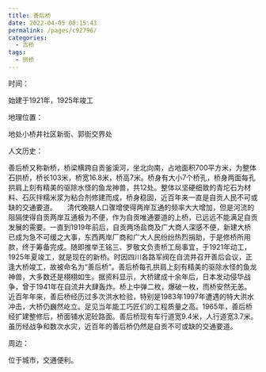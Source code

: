```yaml
---
title: 善后桥
date: 2022-04-05 00:15:43
permalink: /pages/c92796/
categories:
  - 古桥
tags:
  - 拱桥 
---
```

时间：

始建于1921年，1925年竣工

地理位置：

地处小桥井社区新街、郭街交界处

人文历史：

善后桥又称新桥，桥梁横跨自贡釜溪河，坐北向南，占地面积700平方米，为整体石拱桥，桥长103米，桥宽16.8米，桥高7米。桥身有大小7个桥孔，桥身两面每孔拱肩上刻有精美的驱除水怪的鱼龙神兽，共12处。整体以坚硬细致的青坨石为材料、石灰拌糯米浆为粘合剂修建而成，桥身稳固，近百年来一直是自贡人民不可或缺的交通要道。　　清代晚期人口骤增使得两岸互通的频率大大增加，但是河流的阻隔使得自贡两岸互通极为不便，作为自贡唯通要道的上桥，已远远不能满足自贡发展的需要。一直到1919年前后，自贡两场盐商及广大商人深感不便，新建大桥已成为急不可缓之大事，东西两岸厂商和广大人民纷纷热烈捐助，于是修桥所用款，终于筹备完成。随即推举王铭三、罗敬文负责桥工局事宜，于1921年动工，1925年夏竣工，就是现在的新桥。时因四川各路军阀在自流井召开善后会议，正逢大桥竣工，故被命名为“善后桥”。善后桥每孔拱肩上刻有精美的驱除水怪的鱼龙神兽，大多数还是栩栩如生。据资料显示，大桥建成十余年后，日本发动侵华战争，曾于1941年在自流井大肆轰炸。桥上中弹二枚，爆破一枚，而桥安然无恙。近百年年来，善后桥经历过多次洪水检验，特别是1983年1997年遭遇的特大洪水冲击，大桥仍巍然屹立。足见当年能工巧匠们的工程质量之高。1965年，善后桥经扩建整修后，桥面铺水泥砼路面。善后桥现有车行道宽9.4米，人行道宽3.7米。虽历经战争和数次水灾，近百年的善后桥仍然是自贡不可或缺的交通要道。

周边：

位于城市，交通便利。
